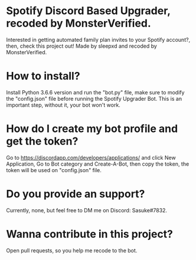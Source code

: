 # Spotify Discord Based Upgrader, recoded by MonsterVerified.
Interested in getting automated family plan invites to your Spotify account?, then, check this project out! Made by sleepxd and recoded by MonsterVerified.
# How to install?
Install Python 3.6.6 version and run the "bot.py" file, make sure to modify the "config.json" file before running the Spotify Upgrader Bot. This is an important step, without it, your bot won't work.
# How do I create my bot profile and get the token?
Go to https://discordapp.com/developers/applications/ and click New Application, Go to Bot category and Create-A-Bot, then copy the token, the token will be used on "config.json" file.
# Do you provide an support?
Currently, none, but feel free to DM me on Discord: Sasuke#7832.
# Wanna contribute in this project?
Open pull requests, so you help me recode to the bot.
